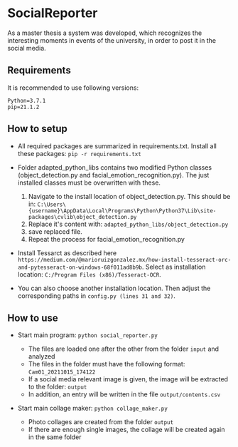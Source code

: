 # SocialReporter
As a master thesis a system was developed, which recognizes the interesting moments in events of the university, in order to post it in the social media.

## Requirements
It is recommended to use following versions: 

```
Python=3.7.1
pip=21.1.2
```


## How to setup
- All required packages are summarized in requirements.txt. Install all these packages: 
``
pip -r requirements.txt
``
- Folder adapted_python_libs contains two modified Python classes (object_detection.py and facial_emotion_recognition.py). 
The just installed classes must be overwritten with these.
  1. Navigate to the install location of object_detection.py. This should be in: 
  ``
  C:\Users\{username}\AppData\Local\Programs\Python\Python37\Lib\site-packages\cvlib\object_detection.py
  ``
  2. Replace it's content with: 
  ``
  adapted_python_libs/object_detection.py
  ``
  3. save replaced file.
  4. Repeat the process for facial_emotion_recognition.py

- Install Tessarct as described here
``
https://medium.com/@marioruizgonzalez.mx/how-install-tesseract-orc-and-pytesseract-on-windows-68f011ad8b9b
``. Select as installation location: ``C:/Program Files (x86)/Tesseract-OCR``. 
- You can also choose another installation location. Then adjust the corresponding paths in ``config.py (lines 31 and 32)``.



## How to use
- Start main program:
``
python social_reporter.py
``
  - The files are loaded one after the other from the folder ``input`` and analyzed
  - The files in the folder must have the following format: ``Cam01_20211015_174122``
  - If a social media relevant image is given, the image will be extracted to the folder: ``output``
  - In addition, an entry will be written in the file ``output/contents.csv``

- Start main collage maker:
``
python collage_maker.py
``
  - Photo collages are created from the folder ``output``
  - If there are enough single images, the collage will be created again in the same folder


